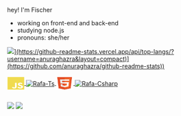 hey! I'm Fischer

- working on front-end and back-end
- studying node.js
- pronouns: she/her
<div>
  <a href="https://github.com/fischerxp">
  <img height="120em" src=https://github-readme-stats.vercel.app/api?username=fischerxp&show_icons=true&theme=dracula)
  <img height="120em" src=https://github-readme-stats.vercel.app/api/top-langs/?username=fischerxp&layout=compact&langs_count=7&theme=dracula"/>](https://github-readme-stats.vercel.app/api/top-langs/?username=anuraghazra&layout=compact)](https://github.com/anuraghazra/github-readme-stats))
</div>
<div style="display: inline_block"><br>
  <img align="center" alt="Rafa-Js" height="30" width="40" src="https://raw.githubusercontent.com/devicons/devicon/master/icons/javascript/javascript-plain.svg">
  <img align="center" alt="Rafa-Ts" height="30" width="40" src="https://cdn.jsdelivr.net/gh/devicons/devicon/icons/nodejs/nodejs-original.svg">
  <img align="center" alt="Rafa-HTML" height="30" width="40" src="https://raw.githubusercontent.com/devicons/devicon/master/icons/html5/html5-original.svg">
  <img align="center" alt="Rafa-Csharp" height="30" width="40" src="https://cdn.jsdelivr.net/gh/devicons/devicon/icons/c/c-original.svg">
  
</div>

##

<div>
  <a href="https://www.instagram.com/m.fischerr" target="_blank"><img src="https://img.shields.io/badge/-Instagram-%23E4405F?style=for-the-badge&logo=instagram&logoColor=white" target="_blank"></a>
  <a href = "mailto:devfischerxp@gmail.com"><img src="https://img.shields.io/badge/-Gmail-%23333?style=for-the-badge&logo=gmail&logoColor=white" target="_blank"></a>
 
</div>
